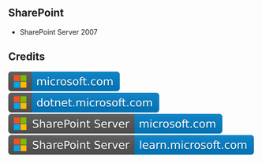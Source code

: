 SharePoint
----------

- SharePoint Server 2007

Credits
-------
[![image](
Credits/microsoft.com.svg)](https://microsoft.com/)  
[![image](
Credits/dotnet.microsoft.com.svg)](https://dotnet.microsoft.com/)  
[![image](
Credits/SharePoint-Server-microsoft.com.svg)](https://microsoft.com/sharepoint/)
[![image](
Credits/SharePoint-Server-learn.microsoft.com.svg)](https://learn.microsoft.com/en-us/sharepoint/)